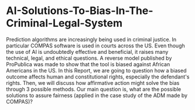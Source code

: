 # AI-Solutions-To-Bias-In-The-Criminal-Legal-System
Prediction algorithms are increasingly being used in criminal justice. In particular COMPAS software is used in courts across the US. Even though the use of AI is undoubtedly effective and beneficial, it raises many technical, legal, and ethical questions. A reverse model published by ProPublica was made to show that the tool is biased against African Americans in the US.
In this Report, we are going to question how a biased outcome affects human and constitutional rights, especially the defendant's rights. Then, we will discuss how affirmative action might solve the bias through 3 possible methods.
Our main question is, what are the possible solutions to assure fairness (applied in the case study of the ADM made by COMPAS)?
